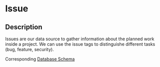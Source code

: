 # Issue

## Description
Issues are our data source to gather information about the planned work inside a project. We can use the issue tags to distinguishe different tasks (bug, feature, security).

Corresponding [Database Schema](../../src/database/schemas/issueWithEvents.schema.ts)